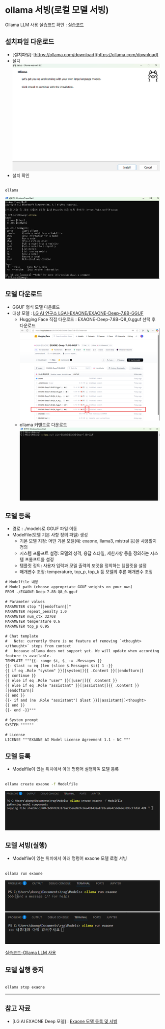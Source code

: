 # ollama 서빙(로컬 모델 서빙)

Ollama LLM 사용 실습코드 확인 : [실습코드](./09-Ollama.ipynb)
## 설치파일 다운로드
- [설치파일]-[https://ollama.com/download](https://ollama.com/download)
- 설치
![설치](./images/ollama_install.png)
- 설치 확인
```shell

ollama
```
![설치확인](./images/ollama_install02.png)

## 모델 다운로드
- GGUF 형식 모델 다운로드 
- 대상 모델 : [LG AI 연구소 LGAI-EXAONE/EXAONE-Deep-7.8B-GGUF](https://huggingface.co/LGAI-EXAONE/EXAONE-Deep-7.8B-GGUF/tree/main) 
  - Hugging Face 직접 다운로드 : EXAONE-Deep-7.8B-Q8_0.gguf 선택 후 다운로드
![모델 다운로드](./images/ollama_model.png)  
  - ollama 커맨드로 다운로드
![모델 다운로드](./images/ollama_model_dn01.png)

## 모델 등록
- 경로 : ./models로 GGUF 파일 이동
- Modelfile(모델 기본 사항 정의 파일) 생성
  - 기본 모델 지정: 어떤 기본 모델(예: exaone, llama3, mistral 등)을 사용할지 정의
  - 시스템 프롬프트 설정: 모델의 성격, 응답 스타일, 제한사항 등을 정의하는 시스템 프롬프트를 설정
  - 템플릿 정의: 사용자 입력과 모델 출력의 포맷을 정의하는 템플릿을 설정
  - 매개변수 조정: temperature, top_p, top_k 등 모델의 추론 매개변수 조정
```
# Modelfile 내용
# Model path (choose appropriate GGUF weights on your own)
FROM ./EXAONE-Deep-7.8B-Q8_0.gguf

# Parameter values
PARAMETER stop "[|endofturn|]"
PARAMETER repeat_penalty 1.0
PARAMETER num_ctx 32768
PARAMETER temperature 0.6
PARAMETER top_p 0.95

# Chat template
#   Note: currently there is no feature of removing `<thought></thought>` steps from context 
#   because ollama does not support yet. We will update when according feature is available.
TEMPLATE """{{- range $i, $_ := .Messages }}
{{- $last := eq (len (slice $.Messages $i)) 1 -}}
{{ if eq .Role "system" }}[|system|]{{ .Content }}[|endofturn|]
{{ continue }}
{{ else if eq .Role "user" }}[|user|]{{ .Content }}
{{ else if eq .Role "assistant" }}[|assistant|]{{ .Content }}[|endofturn|]
{{ end }}
{{- if and (ne .Role "assistant") $last }}[|assistant|]<thought>
{{ end }}
{{- end -}}"""

# System prompt
SYSTEM """"""

# License
LICENSE """EXAONE AI Model License Agreement 1.1 - NC """
```
 
## 모델 등록
- Modelfile이 있는 위치에서 아래 명령어 실행하여 모델 등록

```sh

ollama create exaone -f Modelfile
```
![모델 등록](./images/ollama_model_create.png)

## 모델 서빙(실행)
- Modelfile이 있는 위치에서 아래 명령어 exaone 모델 로컬 서빙

```sh

ollama run exaone
```
![모델 서빙](./images/ollama_run.png)
![서빙 확인](./images/ollama_run02.png)

[실습코드-Ollama LLM 사용](./09-Ollama.ipynb)

## 모델 실행 중지

```sh

ollama stop exaone
```

---
## 참고 자료
- [LG AI EXAONE Deep 모델] : [Exaone 모델 등록 및 서빙](https://github.com/LG-AI-EXAONE/EXAONE-Deep)

